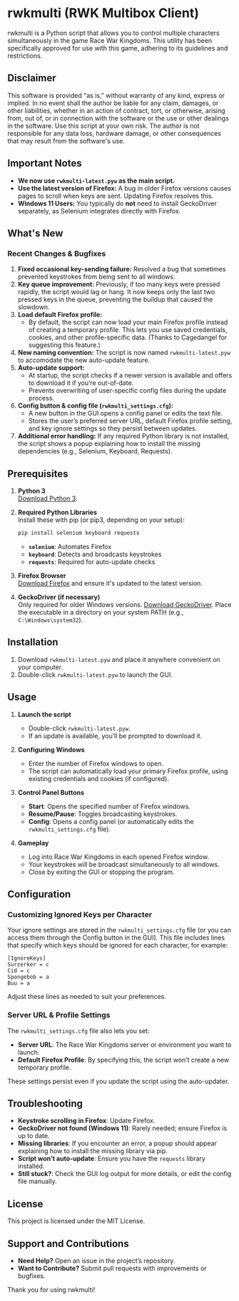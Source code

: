 # rwkmulti (RWK Multibox Client)

rwkmulti is a Python script that allows you to control multiple characters simultaneously in the game Race War Kingdoms. This utility has been specifically approved for use with this game, adhering to its guidelines and restrictions.

## Disclaimer

This software is provided "as is," without warranty of any kind, express or implied. In no event shall the author be liable for any claim, damages, or other liabilities, whether in an action of contract, tort, or otherwise, arising from, out of, or in connection with the software or the use or other dealings in the software. Use this script at your own risk. The author is not responsible for any data loss, hardware damage, or other consequences that may result from the software's use.

## Important Notes

- **We now use `rwkmulti-latest.pyw` as the main script.**
- **Use the latest version of Firefox:** A bug in older Firefox versions causes pages to scroll when keys are sent. Updating Firefox resolves this.
- **Windows 11 Users:** You typically do **not** need to install GeckoDriver separately, as Selenium integrates directly with Firefox.

## What's New

### Recent Changes & Bugfixes
1. **Fixed occasional key-sending failure:** Resolved a bug that sometimes prevented keystrokes from being sent to all windows.
2. **Key queue improvement:** Previously, if too many keys were pressed rapidly, the script would lag or hang. It now keeps only the last two pressed keys in the queue, preventing the buildup that caused the slowdown.
3. **Load default Firefox profile:**  
   - By default, the script can now load your main Firefox profile instead of creating a temporary profile. This lets you use saved credentials, cookies, and other profile-specific data. (Thanks to Cagedangel for suggesting this feature.)
4. **New naming convention:** The script is now named `rwkmulti-latest.pyw` to accomodate the new auto-update feature.
5. **Auto-update support:**  
   - At startup, the script checks if a newer version is available and offers to download it if you’re out-of-date.
   - Prevents overwriting of user-specific config files during the update process.
6. **Config button & config file (`rwkmulti_settings.cfg`):**  
   - A new button in the GUI opens a config panel or edits the text file.
   - Stores the user’s preferred server URL, default Firefox profile setting, and key ignore settings so they persist between updates.
7. **Additional error handling:** If any required Python library is not installed, the script shows a popup explaining how to install the missing dependencies (e.g., Selenium, Keyboard, Requests).

## Prerequisites

1. **Python 3**  
   [Download Python 3](https://www.python.org/downloads/).

2. **Required Python Libraries**  
   Install these with pip (or pip3, depending on your setup):
   ```sh
   pip install selenium keyboard requests
   ```
   - **`selenium`**: Automates Firefox
   - **`keyboard`**: Detects and broadcasts keystrokes
   - **`requests`**: Required for auto-update checks

3. **Firefox Browser**  
   [Download Firefox](https://www.mozilla.org/firefox/new/) and ensure it's updated to the latest version.

4. **GeckoDriver (if necessary)**  
   Only required for older Windows versions. [Download GeckoDriver](https://github.com/mozilla/geckodriver/releases). Place the executable in a directory on your system PATH (e.g., `C:\Windows\system32`).

## Installation

1. Download `rwkmulti-latest.pyw` and place it anywhere convenient on your computer.
2. Double-click `rwkmulti-latest.pyw` to launch the GUI.

## Usage

1. **Launch the script**  
   - Double-click `rwkmulti-latest.pyw`.  
   - If an update is available, you’ll be prompted to download it.

2. **Configuring Windows**  
   - Enter the number of Firefox windows to open.
   - The script can automatically load your primary Firefox profile, using existing credentials and cookies (if configured).

3. **Control Panel Buttons**  
   - **Start**: Opens the specified number of Firefox windows.
   - **Resume/Pause**: Toggles broadcasting keystrokes.
   - **Config**: Opens a config panel (or automatically edits the `rwkmulti_settings.cfg` file).

4. **Gameplay**  
   - Log into Race War Kingdoms in each opened Firefox window.
   - Your keystrokes will be broadcast simultaneously to all windows.  
   - Close by exiting the GUI or stopping the program.

## Configuration

### Customizing Ignored Keys per Character

Your ignore settings are stored in the `rwkmulti_settings.cfg` file (or you can access them through the Config button in the GUI). This file includes lines that specify which keys should be ignored for each character, for example:

```
[IgnoreKeys]
Surzerker = c
Cid = c
Spongebob = a
Buu = a
```

Adjust these lines as needed to suit your preferences.

### Server URL & Profile Settings

The `rwkmulti_settings.cfg` file also lets you set:
- **Server URL**: The Race War Kingdoms server or environment you want to launch.
- **Default Firefox Profile**: By specifying this, the script won’t create a new temporary profile.

These settings persist even if you update the script using the auto-updater.

## Troubleshooting

- **Keystroke scrolling in Firefox**: Update Firefox.
- **GeckoDriver not found (Windows 11)**: Rarely needed; ensure Firefox is up to date.
- **Missing libraries**: If you encounter an error, a popup should appear explaining how to install the missing library via pip.
- **Script won’t auto-update**: Ensure you have the `requests` library installed.  
- **Still stuck?**: Check the GUI log output for more details, or edit the config file manually.

## License

This project is licensed under the MIT License.

## Support and Contributions

- **Need Help?** Open an issue in the project’s repository.
- **Want to Contribute?** Submit pull requests with improvements or bugfixes.

Thank you for using rwkmulti!
